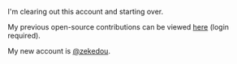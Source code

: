 I'm clearing out this account and starting over.

My previous open-source contributions can be viewed [here](https://github.com/pulls?q=is%3Apr+author%3Ac4710n) (login required).

My new account is [@zekedou](https://github.com/zekedou).
